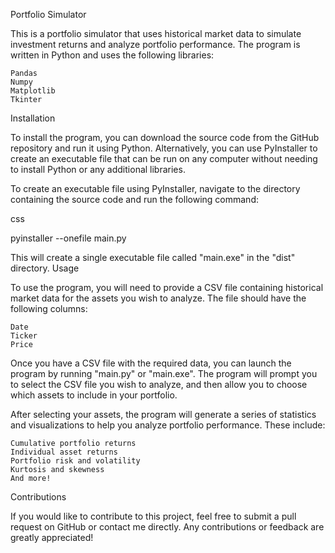 Portfolio Simulator

This is a portfolio simulator that uses historical market data to simulate investment returns and analyze portfolio performance. The program is written in Python and uses the following libraries:

    Pandas
    Numpy
    Matplotlib
    Tkinter

Installation

To install the program, you can download the source code from the GitHub repository and run it using Python. Alternatively, you can use PyInstaller to create an executable file that can be run on any computer without needing to install Python or any additional libraries.

To create an executable file using PyInstaller, navigate to the directory containing the source code and run the following command:

css

pyinstaller --onefile main.py

This will create a single executable file called "main.exe" in the "dist" directory.
Usage

To use the program, you will need to provide a CSV file containing historical market data for the assets you wish to analyze. The file should have the following columns:

    Date
    Ticker
    Price

Once you have a CSV file with the required data, you can launch the program by running "main.py" or "main.exe". The program will prompt you to select the CSV file you wish to analyze, and then allow you to choose which assets to include in your portfolio.

After selecting your assets, the program will generate a series of statistics and visualizations to help you analyze portfolio performance. These include:

    Cumulative portfolio returns
    Individual asset returns
    Portfolio risk and volatility
    Kurtosis and skewness
    And more!

Contributions

If you would like to contribute to this project, feel free to submit a pull request on GitHub or contact me directly. Any contributions or feedback are greatly appreciated!
